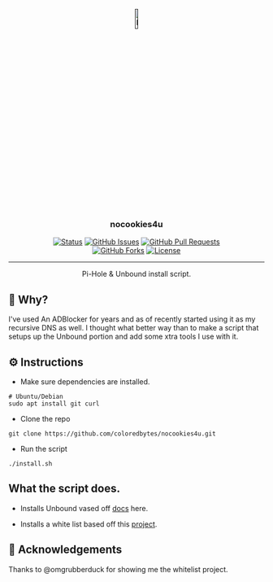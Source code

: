 <p align="center">
  <a href="" rel="noopener">
 <img width=10% height=10% src="https://github.com/coloredbytes/homepage/blob/main/images/dracula_icons/pihole.png?raw=true" alt="Project logo"></a>
</p>

<h3 align="center"> nocookies4u </h3>

<div align="center">

[![Status](https://img.shields.io/badge/status-active-success.svg)]()
[![GitHub Issues](https://img.shields.io/github/issues/coloredbytes/nocookies4u.svg)](https://github.com/coloredbytes/nocookies4u/issues)
[![GitHub Pull Requests](https://img.shields.io/github/issues-pr/coloredbytes/nocookies4u.svg)](https://github.com/coloredbytes/nocookies4u/pulls) <br>
[![GitHub Forks](https://img.shields.io/github/forks/coloredbytes/nocookies4u)](https://github.com/coloredbytes/nocookies4u/fork)
[![License](https://img.shields.io/badge/license-MIT-blue.svg)](/LICENSE)

</div>

---

<p align="center"> Pi-Hole & Unbound install script.
    <br>
</p>


## 🤔 Why?

I've used An ADBlocker for years and as of recently started using it as my recursive DNS as well. I thought what better way than to make a script that setups up the Unbound portion and add some xtra tools I use with it.

## :gear: Instructions

- Make sure dependencies are installed.

```shell
# Ubuntu/Debian
sudo apt install git curl
```

- Clone the repo
```shell
git clone https://github.com/coloredbytes/nocookies4u.git
```

- Run the script
```shell
./install.sh
```

## What the script does.

- Installs Unbound vased off [docs](https://docs.pi-hole.net/guides/dns/unbound/) here.

- Installs a white list based off this [project](https://github.com/anudeepND/whitelist.git).

## 🎉 Acknowledgements

Thanks to @omgrubberduck for showing me the whitelist project.
